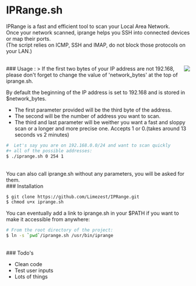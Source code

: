 # IPRange.sh

IPRange is a fast and efficient tool to scan your Local Area Network.<br />
Once your network scanned, iprange helps you SSH into connected devices or map their ports.<br />
(The script relies on ICMP, SSH and IMAP, do not block those protocols on your LAN.)

<br/>
<img align="right" src="http://puu.sh/k4hFm/a45745c7f4.png">
### Usage :
> If the first two bytes of your IP address are not 192.168, please don't forget to change the value of 'network_bytes' at the top of iprange.sh.

By default the beginning of the IP address is set to 192.168 and is stored in $network_bytes.
* The first parameter provided will be the third byte of the address.
* The second will be the number of address you want to scan.
* The third and last parameter will be weither you want a fast and sloppy scan or a longer and more precise one. Accepts 1 or 0.(takes around 13 seconds vs 2 minutes)

```sh
#  Let's say you are on 192.168.0.0/24 and want to scan quickly 
#+ all of the possible addresses:
$ ./iprange.sh 0 254 1
```
<br/>
You can also call iprange.sh without any parameters, you will be asked for them.

<br/>
### Installation

```sh
$ git clone https://github.com/Limezest/IPRange.git
$ chmod u+x iprange.sh
```
You can eventually add a link to iprange.sh in your $PATH if you want to make it accessible from anywhere:
```sh
# From the root directory of the project:
$ ln -s `pwd`/iprange.sh /usr/bin/iprange
```
<br/>
### Todo's

* Clean code
* Test user inputs
* Lots of things
